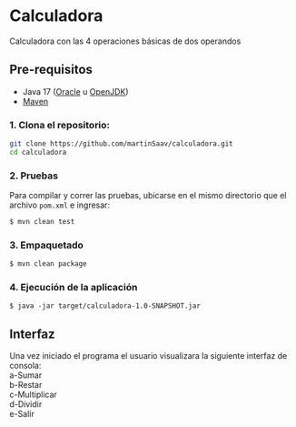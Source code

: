 # Calculadora

Calculadora con las 4 operaciones básicas de dos operandos

## Pre-requisitos

- Java 17 ([Oracle](https://www.oracle.com/java/technologies/downloads/#java17) u [OpenJDK](https://openjdk.java.net/install/))
- [Maven](https://maven.apache.org/)

### 1. Clona el repositorio:
 ```bash
 git clone https://github.com/martinSaav/calculadora.git
 cd calculadora
 ```

### 2. Pruebas

Para compilar y correr las pruebas, ubicarse en el mismo directorio que el archivo `pom.xml` e ingresar:

```bash
$ mvn clean test
```

### 3. Empaquetado

```bash
$ mvn clean package
```


### 4. Ejecución de la aplicación

```shell script
$ java -jar target/calculadora-1.0-SNAPSHOT.jar
```

## Interfaz

Una vez iniciado el programa el usuario visualizara la siguiente interfaz de consola:<br/>
  a-Sumar<br/>
  b-Restar<br/>
  c-Multiplicar<br/>
  d-Dividir<br/>
  e-Salir<br/>
